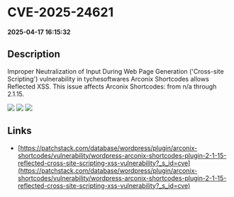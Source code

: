 # CVE-2025-24621

**2025-04-17 16:15:32**

## Description
Improper Neutralization of Input During Web Page Generation ('Cross-site Scripting') vulnerability in tychesoftwares Arconix Shortcodes allows Reflected XSS. This issue affects Arconix Shortcodes: from n/a through 2.1.15.

![](https://img.shields.io/static/v1?label=Score&message=7.1&color=red)
![](https://img.shields.io/static/v1?label=Severity&message=HIGH&color=red)
![](https://img.shields.io/static/v1?label=CWE&message=XSS&color=green)

## Links
- [https://patchstack.com/database/wordpress/plugin/arconix-shortcodes/vulnerability/wordpress-arconix-shortcodes-plugin-2-1-15-reflected-cross-site-scripting-xss-vulnerability?_s_id=cve](https://patchstack.com/database/wordpress/plugin/arconix-shortcodes/vulnerability/wordpress-arconix-shortcodes-plugin-2-1-15-reflected-cross-site-scripting-xss-vulnerability?_s_id=cve)
